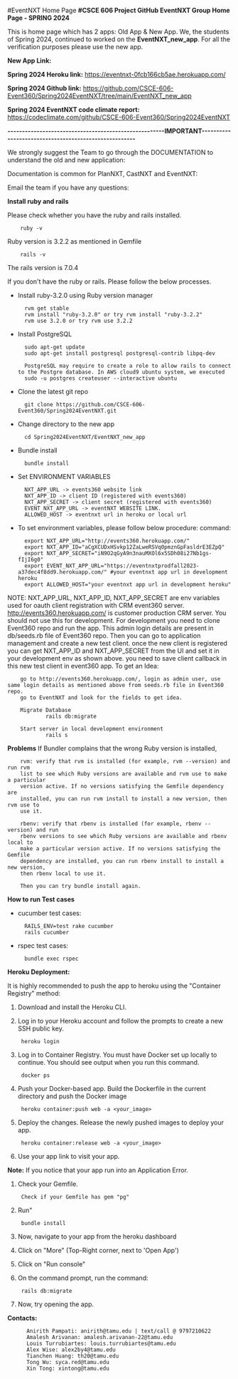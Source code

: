 #EventNXT Home Page
**#CSCE 606 Project GitHub EventNXT Group Home Page - SPRING 2024**

This is home page which has 2 apps: Old App & New App.
We, the students of Spring 2024, continued to worked on the **EventNXT_new_app**. For all the verification purposes please use the new app.

**New App Link:**

**Spring 2024 Heroku link:** https://eventnxt-0fcb166cb5ae.herokuapp.com/

**Spring 2024 Github link:** https://github.com/CSCE-606-Event360/Spring2024EventNXT/tree/main/EventNXT_new_app

**Spring 2024 EventNXT code climate report:** https://codeclimate.com/github/CSCE-606-Event360/Spring2024EventNXT

**------------------------------------------------------IMPORTANT------------------------------------------------------**

We strongly suggest the Team to go through the DOCUMENTATION to understand the old and new application:

Documentation is common for PlanNXT, CastNXT and EventNXT:

Email the team if you have any questions:

**Install ruby and rails**

Please check whether you have the ruby and rails installed.

        ruby -v

Ruby version is 3.2.2 as mentioned in Gemfile

        rails -v

The rails version is 7.0.4

If you don't have the ruby or rails. Please follow the below processes.

- Install ruby-3.2.0 using Ruby version manager
   
        rvm get stable
        rvm install "ruby-3.2.0" or try rvm install "ruby-3.2.2"
        rvm use 3.2.0 or try rvm use 3.2.2

- Install PostgreSQL

        sudo apt-get update
        sudo apt-get install postgresql postgresql-contrib libpq-dev
        
        PostgreSQL may require to create a role to allow rails to connect to the Postgre database. In AWS cloud9 ubuntu system, we executed 
        sudo -u postgres createuser --interactive ubuntu

- Clone the latest git repo

        git clone https://github.com/CSCE-606-Event360/Spring2024EventNXT.git

- Change directory to the new app

        cd Spring2024EventNXT/EventNXT_new_app

- Bundle install

        bundle install

- Set ENVIRONMENT VARIABLES

        NXT_APP_URL -> events360 website link
        NXT_APP_ID -> client ID (registered with events360)
        NXT_APP_SECRET -> client secret (registered with events360)
        EVENT_NXT_APP_URL -> eventNXT WEBSITE LINK.
        ALLOWED_HOST -> eventnxt url in heroku or local url

- To set environment variables, please follow below procedure: command:

        export NXT_APP_URL="http://events360.herokuapp.com/"
        export NXT_APP_ID="aCgXCUDxHSvkp12ZaLweRSVq0pmznGpFasldrE3EZpQ"
        export NXT_APP_SECRET="iN9O2qGyA9n3nauMXOl6x5SDh08i27Nb1gs-fIjI6g0"
        export EVENT_NXT_APP_URL="https://eventnxtprodfall2023-a37dec4f8dd9.herokuapp.com/" #your eventnxt app url in development heroku
        export ALLOWED_HOST="your eventnxt app url in development heroku"

NOTE: NXT_APP_URL, NXT_APP_ID, NXT_APP_SECRET are env variables used for oauth client registration with CRM event360 server. http://events360.herokuapp.com/ is customer production CRM server. You should not use this for development. For development you need to clone Event360 repo and run the app. This admin login details are present in db/seeds.rb file of Event360 repo. Then you can go to application management and create a new test client. once the new client is registered you can get NXT_APP_ID and NXT_APP_SECRET from the UI and set it in your development env as shown above. you need to save client callback in this new test client in event360 app. To get an Idea:

        go to http://events360.herokuapp.com/, login as admin user, use same login details as mentioned above from seeds.rb file in Event360 repo.
        go to EventNXT and look for the fields to get idea.
        
        Migrate Database
                rails db:migrate
        
        Start server in local development environment
                rails s

**Problems**
If Bundler complains that the wrong Ruby version is installed,
    
        rvm: verify that rvm is installed (for example, rvm --version) and run rvm         
        list to see which Ruby versions are available and rvm use to make a particular     
        version active. If no versions satisfying the Gemfile dependency are               
        installed, you can run rvm install to install a new version, then rvm use to       
        use it.
        
        rbenv: verify that rbenv is installed (for example, rbenv --version) and run       
        rbenv versions to see which Ruby versions are available and rbenv local to         
        make a particular version active. If no versions satisfying the Gemfile            
        dependency are installed, you can run rbenv install to install a new version,      
        then rbenv local to use it.
        
        Then you can try bundle install again.

**How to run Test cases**

- cucumber test cases:

        RAILS_ENV=test rake cucumber
        rails cucumber

- rspec test cases:
        
        bundle exec rspec

**Heroku Deployment:**

It is highly recommended to push the app to heroku using the "Container Registry" method:

1. Download and install the Heroku CLI.

2. Log in to your Heroku account and follow the prompts to create a new SSH public key.

        heroku login

4. Log in to Container Registry. You must have Docker set up locally to continue. You should see output when you run this command.

        docker ps

5. Push your Docker-based app. Build the Dockerfile in the current directory and push the Docker image

        heroku container:push web -a <your_image>

6. Deploy the changes. Release the newly pushed images to deploy your app.

        heroku container:release web -a <your_image> 
   
7. Use your app link to visit your app.

**Note:** If you notice that your app run into an Application Error.

1. Check your Gemfile.

        Check if your Gemfile has gem "pg"

2. Run"

        bundle install

4. Now, navigate to your app from the heroku dashboard

5. Click on "More" (Top-Right corner, next to 'Open App')

6. Click on "Run console"

7. On the command prompt, run the command:

        rails db:migrate

8. Now, try opening the app.

**Contacts:**

          Anirith Pampati: anirith@tamu.edu | text/call @ 9797210622
          Amalesh Arivanan: amalesh.arivanan-22@tamu.edu
          Louis Turrubiartes: louis.turrubiartes@tamu.edu
          Alex Wise: alex2by4@tamu.edu
          Tianchen Huang: th20@tamu.edu
          Tong Wu: syca.red@tamu.edu
          Xin Tong: xintong@tamu.edu
  
